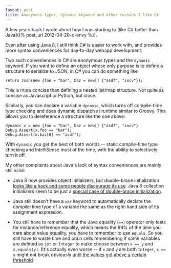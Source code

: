 ```yaml
---
layout: post
title: Anonymous types, dynamic keyword and other reasons I like C#
---
```


A few years back I wrote about how I was starting to [like C# better than Java]({% post_url 2012-04-20-c-envy %}).  

Even after using Java 8, I still think C# is easier to work with, and provides more syntax conveniences for day-to-day webapp development.

Two such conveniences in C# are anonymous types and the `dynamic` keyword.  If you want to define an object whose only purpose is to define a structure to serialize to JSON, in 
C# you can do something like 

```
return Json(new {foo = "bar", baz = new[] {"asdf", "zxcv"});
```

This is more concise than defining a nested list/map structure.  Not quite as concise as Javascript or Python, but close.

Similarly, you can declare a variable `dynamic`, which turns off compile-time type checking and does dynamic dispatch at runtime similar to Groovy.  This allows you to dereference 
a structure like the one above:

```
dynamic x = new {foo = "bar", baz = new[] {"asdf", "zxcv"}
Debug.Assert(x.foo == "bar");
Debug.Assert(x.baz[0] == "asdf");
```

With `dynamic` you get the best of both worlds -- static compile-time type checking and IntelliSense most of the time, with the ability to selectively turn it off.  

My other complaints about Java's lack of syntax conveniences are mainly still valid:

* Java 8 now provides object initializers, but double-brace initialization 
[looks like a hack and some people discourage its use](http://stackoverflow.com/questions/9108531/is-there-an-object-initializers-in-java).  Java 8 collection initializers
seem to be just a [special case of double-brace initialization](http://stackoverflow.com/questions/6665049/what-are-the-cons-of-using-in-place-collection-initializers-in-java).

* Java still doesn't have a `var` keyword to automatically declare the compile-time type of a variable the same as the right-hand side of its assignment expression.

* You still have to remember that the Java equality (`==`) operator only tests for instance/reference equality, which means the 99% of the time you care about value equality, 
you have to remember to use `equals`.  So you still have to waste time and brain cells remembering if some variables are defined as `int` or `Integer` to make 
choose between `x == y` and `x.equals(y)`.  (It's actually even worse -- if `x` and `y` are both `Integer`, `x == y` might not break obviously [until the values 
get above a certain threshold](http://stackoverflow.com/questions/1700081/why-does-128-128-return-false-but-127-127-return-true-in-this-code).
